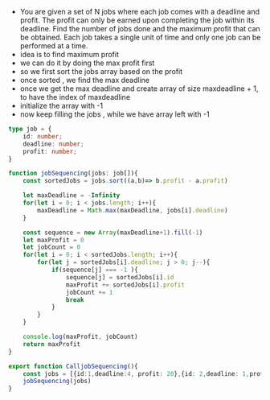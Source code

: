 - You are given a set of N jobs where each job comes with a deadline and profit. The profit can only be earned upon completing the job within its deadline. Find the number of jobs done and the maximum profit that can be obtained. Each job takes a single unit of time and only one job can be performed at a time.
- idea is to find maximum profit 
- we can do it by doing the max profit first 
- so we first sort the jobs array based on the profit
- once sorted , we find the max deadline 
- once we get the max deadline and create array of size maxdeadline + 1, to have the index of maxdeadline
- initialize the array with -1 
- now keep filling the jobs , while we have array left with -1
```ts
type job = {
    id: number;
    deadline: number;
    profit: number;
}

function jobSequencing(jobs: job[]){
    const sortedJobs = jobs.sort((a,b)=> b.profit - a.profit)

    let maxDeadline = -Infinity
    for(let i = 0; i < jobs.length; i++){
        maxDeadline = Math.max(maxDeadline, jobs[i].deadline)
    }

    const sequence = new Array(maxDeadline+1).fill(-1)
    let maxProfit = 0
    let jobCount = 0
    for(let i = 0; i < sortedJobs.length; i++){
        for(let j = sortedJobs[i].deadline; j > 0; j--){
            if(sequence[j] === -1 ){
                sequence[j] = sortedJobs[i].id
                maxProfit += sortedJobs[i].profit
                jobCount += 1
                break
            }
        }
    }

    console.log(maxProfit, jobCount)
    return maxProfit
}

export function CalljobSequencing(){
    const jobs = [{id:1,deadline:4, profit: 20},{id: 2,deadline: 1,profit: 10},{id: 3,deadline:1,profit: 40},{id: 4,deadline:1, profit: 30}]
    jobSequencing(jobs)
}

```
